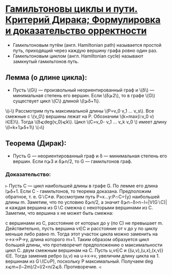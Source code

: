 # [Гамильтоновы циклы и пути. Критерий Дирака; Формулировка и доказательство орректности](https://neerc.ifmo.ru/wiki/index.php?title=Теорема_Дирака)
- Гамильтоновым путём (англ. Hamiltonian path) называется простой путь, приходящий через каждую вершину графа ровно один раз.
- Гамильтоновым циклом (англ. Hamiltonian cycle) называют замкнутый гамильтонов путь.

## Лемма (о длине цикла):
- Пусть \\(G\\) — произвольный неориентированный граф и \\(δ\\) — минимальная степень его вершин. Если \\(δ⩾2\\), то в графе \\(G\\) существует цикл \\(C\\) длиной \\(l⩾δ+1\\).

\\(▹\\)
Рассмотрим путь максимальной длины \\(P=v_0 v_1 … v_s\\). Все смежные с \\(v_0\\) вершины лежат на P. Обозначим \\(k=max{i:v_0 v) i∈E}\\). Тогда \\(δ⩽deg(v_0)⩽k\\). Цикл \\(C=v_0- v_1 … v_k v_0 \\) имеет длину \\(l=k+1⩾δ+1\\)
\\(◃\\)

## Теорема (Дирак):
- Пусть G — неориентированный граф и δ — минимальная степень его вершин. Если n⩾3 и δ⩾n/2, то G — гамильтонов граф.

### Доказательство:
▹
Пусть C — цикл наибольшей длины в графе G. По лемме его длина l⩾δ+1. Если C - гамильтонов, то теорема доказана. Предположим обратное, т. е. G∖C≠∅. Рассмотрим путь P=x…y:P∩C={y} наибольшей длины m. Заметим, что по условию δ⩾n/2, а значит δ⩾n−δ>n−l=|V(G∖C)| и каждая вершина из G∖C смежна с некоторыми вершинами из C. Заметим, что вершина x не может быть смежна:

с вершинами из C, расстояние от которых до y (по C) не превышает m. Действительно, пусть вершина v∈C и расстояние от v до y по циклу меньше либо равно m. Тогда этот участок цикла можно заменить на v→x→P→y, длина которого m+1. Таким образом образуется цикл большей длины, что противоречит предположению о максимальности цикл C.
двум смежным вершинам на C. Пусть u,v∈C и {(u,v),(u,x),(x,v)}∈E. Тогда заменив ребро (u,v) на u→x→v, увеличим длину цикла на 1.
вершинам из G∖(C∪P), поскольку P максимальный.
Получаем deg x⩽m+(l−2m)/2=l/2<n/2⩽δ. Противоречие.
◃